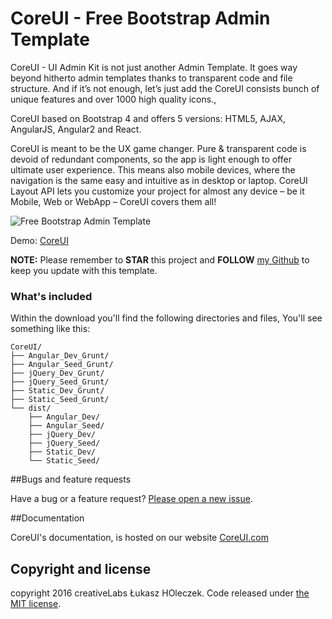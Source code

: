 # CoreUI - Free Bootstrap Admin Template

CoreUI - UI Admin Kit is not just another Admin Template. It goes way beyond hitherto admin templates thanks to transparent code and file structure. And if it’s not enough, let’s just add the CoreUI consists bunch of unique features and over 1000 high quality icons.,

CoreUI based on Bootstrap 4 and offers 5 versions: HTML5, AJAX, AngularJS, Angular2 and React.

CoreUI is meant to be the UX game changer. Pure & transparent code is devoid of redundant components, so the app is light enough to offer ultimate user experience. This means also mobile devices, where the navigation is the same easy and intuitive as in desktop or laptop. CoreUI Layout API lets you customize your project for almost any device – be it Mobile, Web or WebApp – CoreUI covers them all!

<img src="http://coreui.io/assets/img/coreui.png" alt="Free Bootstrap Admin Template">

Demo: <a href="http://CoreUI.com?ref=github">CoreUI</a>

**NOTE:** Please remember to **STAR** this project and **FOLLOW** [my Github](https://github.com/mrholek) to keep you update with this template.

### What's included

Within the download you'll find the following directories and files, You'll see something like this:

```
CoreUI/
├── Angular_Dev_Grunt/
├── Angular_Seed_Grunt/
├── jQuery_Dev_Grunt/
├── jQuery_Seed_Grunt/
├── Static_Dev_Grunt/
├── Static_Seed_Grunt/
└── dist/
    ├── Angular_Dev/
    ├── Angular_Seed/
    ├── jQuery_Dev/
    ├── jQuery_Seed/
    ├── Static_Dev/
    └── Static_Seed/
```

##Bugs and feature requests

Have a bug or a feature request? [Please open a new issue](https://github.com/mrholek/CoreUI-Free-Bootstrap-Admin-Template/issues/new).

##Documentation

CoreUI's documentation, is hosted on our website <a href="http://CoreUI.com">CoreUI.com</a>


## Copyright and license

copyright 2016 creativeLabs Łukasz HOleczek. Code released under [the MIT license](https://github.com/mrholek/CoreUI-Free-Bootstrap-Admin-Template/blob/master/LICENSE).
